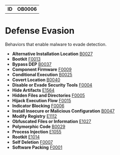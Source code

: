 <table>
<tr>
<td><b>ID</b></td>
<td><b>OB0006</b></td>
</tr>
</table>


# Defense Evasion #
Behaviors that enable malware to evade detection.

* **Alternative Installation Location** [B0027](../defense-evasion/alternative-installation-location.md)
* **Bootkit** [F0013](../defense-evasion/bootkit.md)
* **Bypass DEP** [B0037](../defense-evasion/bypass-data-execution-prevention.md)
* **Component Firmware** [F0009](../persistence/component-firmware.md)
* **Conditional Execution** [B0025](../execution/conditional-execution.md)
* **Covert Location** [B0040](../defense-evasion/covert-location.md)
* **Disable or Evade Security Tools** [F0004](../defense-evasion/disable-or-evade-security-tools.md)
* **Hide Artifacts** [E1564](../defense-evasion/hide-artifacts.md)
* **Hidden Files and Directories** [F0005](../defense-evasion/hidden-files-and-directories.md)
* **Hijack Execution Flow** [F0015](../defense-evasion/hijack-execution-flow.md)
* **Indicator Blocking** [F0006](../defense-evasion/indicator-blocking.md)
* **Install Insecure or Malicious Configuration** [B0047](../defense-evasion/install-insecure-or-malicious-configuration.md)
* **Modify Registry** [E1112](../defense-evasion/modify-registry.md)
* **Obfuscated Files or Information** [E1027](../defense-evasion/obfuscated-files-or-information.md)
* **Polymorphic Code** [B0029](../defense-evasion/polymorphic-code.md)
* **Process Injection** [E1055](../defense-evasion/process-injection.md)
* **Rootkit** [E1014](../defense-evasion/rootkit.md)
* **Self Deletion** [F0007](../defense-evasion/self-deletion.md)
* **Software Packing** [F0001](../anti-static-analysis/software-packing.md)
